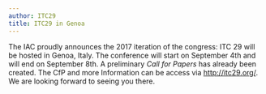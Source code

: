 ```yaml
---
author: ITC29
title: ITC29 in Genoa
---
```



The IAC proudly announces the 2017 iteration of the congress: ITC 29 will be hosted in Genoa, Italy. The conference will start on September 4th and will end on September 8th. A preliminary _Call for Papers_ has already been created. The CfP and more Information can be access via <http://itc29.org/>. We are looking forward to seeing you there.
